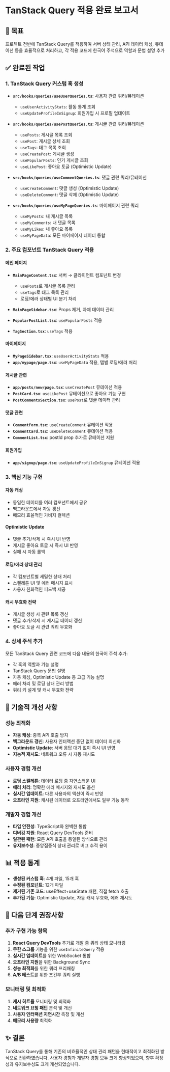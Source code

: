 # TanStack Query 적용 완료 보고서

## 🎯 목표

프로젝트 전반에 TanStack Query를 적용하여 서버 상태 관리, API 데이터 캐싱, 뮤테이션 등을 효율적으로 처리하고, 각 적용 코드에 한국어 주석으로 역할과 문법 설명 추가

## ✅ 완료된 작업

### 1. TanStack Query 커스텀 훅 생성

- **`src/hooks/queries/useUserQueries.ts`**: 사용자 관련 쿼리/뮤테이션
  - `useUserActivityStats`: 활동 통계 조회
  - `useUpdateProfileInSignup`: 회원가입 시 프로필 업데이트
- **`src/hooks/queries/usePostQueries.ts`**: 게시글 관련 쿼리/뮤테이션

  - `usePosts`: 게시글 목록 조회
  - `usePost`: 게시글 상세 조회
  - `useTags`: 태그 목록 조회
  - `useCreatePost`: 게시글 생성
  - `usePopularPosts`: 인기 게시글 조회
  - `useLikePost`: 좋아요 토글 (Optimistic Update)

- **`src/hooks/queries/useCommentQueries.ts`**: 댓글 관련 쿼리/뮤테이션

  - `useCreateComment`: 댓글 생성 (Optimistic Update)
  - `useDeleteComment`: 댓글 삭제 (Optimistic Update)

- **`src/hooks/queries/useMyPageQueries.ts`**: 마이페이지 관련 쿼리
  - `useMyPosts`: 내 게시글 목록
  - `useMyComments`: 내 댓글 목록
  - `useMyLikes`: 내 좋아요 목록
  - `useMyPageData`: 모든 마이페이지 데이터 통합

### 2. 주요 컴포넌트 TanStack Query 적용

#### 메인 페이지

- **`MainPageContent.tsx`**: 서버 → 클라이언트 컴포넌트 변경

  - `usePosts`로 게시글 목록 관리
  - `useTags`로 태그 목록 관리
  - 로딩/에러 상태별 UI 분기 처리

- **`MainPageSidebar.tsx`**: Props 제거, 자체 데이터 관리
- **`PopularPostList.tsx`**: `usePopularPosts` 적용
- **`TagSection.tsx`**: `useTags` 적용

#### 마이페이지

- **`MyPageSidebar.tsx`**: `useUserActivityStats` 적용
- **`app/mypage/page.tsx`**: `useMyPageData` 적용, 탭별 로딩/에러 처리

#### 게시글 관련

- **`app/posts/new/page.tsx`**: `useCreatePost` 뮤테이션 적용
- **`PostCard.tsx`**: `useLikePost` 뮤테이션으로 좋아요 기능 구현
- **`PostCommentsSection.tsx`**: `usePost`로 댓글 데이터 관리

#### 댓글 관련

- **`CommentForm.tsx`**: `useCreateComment` 뮤테이션 적용
- **`CommentCard.tsx`**: `useDeleteComment` 뮤테이션 적용
- **`CommentList.tsx`**: postId prop 추가로 뮤테이션 지원

#### 회원가입

- **`app/signup/page.tsx`**: `useUpdateProfileInSignup` 뮤테이션 적용

### 3. 핵심 기능 구현

#### 자동 캐싱

- 동일한 데이터를 여러 컴포넌트에서 공유
- 백그라운드에서 자동 갱신
- 메모리 효율적인 가비지 컬렉션

#### Optimistic Update

- 댓글 추가/삭제 시 즉시 UI 반영
- 게시글 좋아요 토글 시 즉시 UI 반영
- 실패 시 자동 롤백

#### 로딩/에러 상태 관리

- 각 컴포넌트별 세밀한 상태 처리
- 스켈레톤 UI 및 에러 메시지 표시
- 사용자 친화적인 피드백 제공

#### 캐시 무효화 전략

- 게시글 생성 시 관련 목록 갱신
- 댓글 추가/삭제 시 게시글 데이터 갱신
- 좋아요 토글 시 관련 쿼리 무효화

### 4. 상세 주석 추가

모든 TanStack Query 관련 코드에 다음 내용의 한국어 주석 추가:

- 각 훅의 역할과 기능 설명
- TanStack Query 문법 설명
- 자동 캐싱, Optimistic Update 등 고급 기능 설명
- 에러 처리 및 로딩 상태 관리 방법
- 쿼리 키 설계 및 캐시 무효화 전략

## 🔧 기술적 개선 사항

### 성능 최적화

- **자동 캐싱**: 중복 API 호출 방지
- **백그라운드 갱신**: 사용자 인터랙션 중단 없이 데이터 최신화
- **Optimistic Update**: 서버 응답 대기 없이 즉시 UI 반영
- **지능적 재시도**: 네트워크 오류 시 자동 재시도

### 사용자 경험 개선

- **로딩 스켈레톤**: 데이터 로딩 중 자연스러운 UI
- **에러 처리**: 명확한 에러 메시지와 재시도 옵션
- **실시간 업데이트**: 다른 사용자의 액션이 즉시 반영
- **오프라인 지원**: 캐시된 데이터로 오프라인에서도 일부 기능 동작

### 개발자 경험 개선

- **타입 안전성**: TypeScript와 완벽한 통합
- **디버깅 지원**: React Query DevTools 준비
- **일관된 패턴**: 모든 API 호출을 통일된 방식으로 관리
- **유지보수성**: 중앙집중식 상태 관리로 버그 추적 용이

## 📊 적용 통계

- **생성된 커스텀 훅**: 4개 파일, 15개 훅
- **수정된 컴포넌트**: 12개 파일
- **제거된 기존 코드**: useEffect+useState 패턴, 직접 fetch 호출
- **추가된 기능**: Optimistic Update, 자동 캐시 무효화, 에러 재시도

## 🚀 다음 단계 권장사항

### 추가 구현 가능 항목

1. **React Query DevTools** 추가로 개발 중 쿼리 상태 모니터링
2. **무한 스크롤** 기능을 위한 `useInfiniteQuery` 적용
3. **실시간 업데이트**를 위한 WebSocket 통합
4. **오프라인 지원**을 위한 Background Sync
5. **성능 최적화**를 위한 쿼리 프리패칭
6. **A/B 테스트**를 위한 조건부 쿼리 실행

### 모니터링 및 최적화

1. **캐시 히트율** 모니터링 및 최적화
2. **네트워크 요청 패턴** 분석 및 개선
3. **사용자 인터랙션 지연시간** 측정 및 개선
4. **메모리 사용량** 최적화

## ✨ 결론

TanStack Query를 통해 기존의 비효율적인 상태 관리 패턴을 현대적이고 최적화된 방식으로 전환하였습니다.
사용자 경험과 개발자 경험 모두 크게 향상되었으며, 향후 확장성과 유지보수성도 크게 개선되었습니다.
